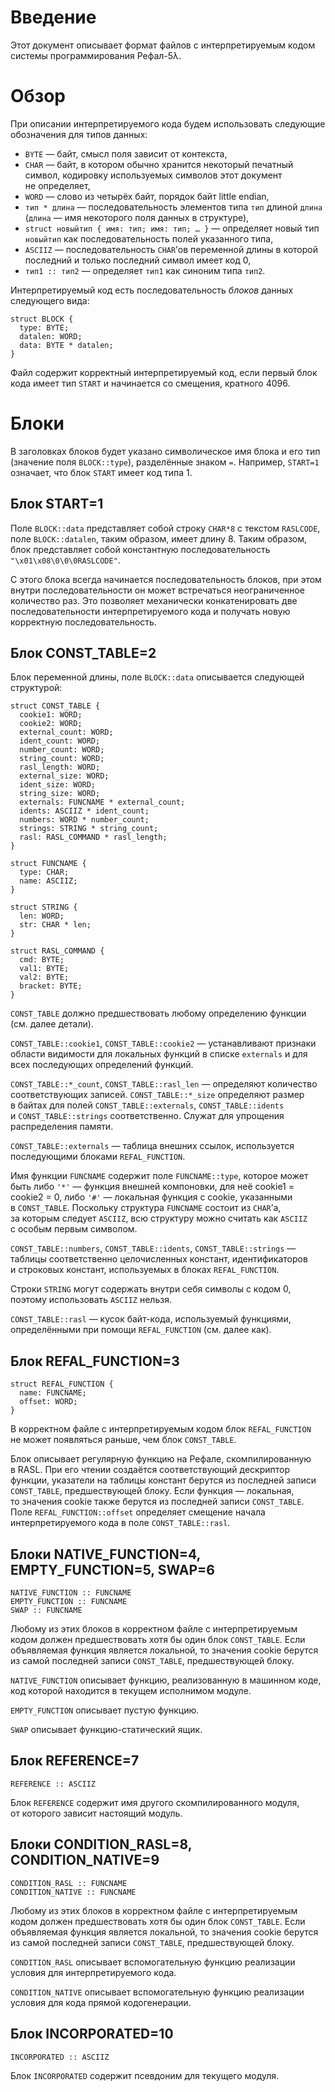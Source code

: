 # Введение

Этот документ описывает формат файлов с интерпретируемым кодом системы
программирования Рефал-5λ.

# Обзор

При описании интерпретируемого кода будем использовать следующие обозначения
для типов данных:

* `BYTE` — байт, смысл поля зависит от контекста,
* `CHAR` — байт, в котором обычно хранится некоторый печатный символ, кодировку
  используемых символов этот документ не определяет,
* `WORD` — слово из четырёх байт, порядок байт little endian,
* `тип * длина` — последовательность элементов типа `тип` длиной `длина`
  (`длина` — имя некоторого поля данных в структуре),
* `struct новыйтип { имя: тип; имя: тип; … }` — определяет новый тип `новыйтип`
  как последовательность полей указанного типа,
* `ASCIIZ` — последовательность `CHAR`’ов переменной длины в которой последний
  и только последний символ имеет код 0,
* `тип1 :: тип2` — определяет `тип1` как синоним типа `тип2`.

Интерпретируемый код есть последовательность _блоков_ данных следующего вида:

    struct BLOCK {
      type: BYTE;
      datalen: WORD;
      data: BYTE * datalen;
    }

Файл содержит корректный интерпретируемый код, если первый блок кода имеет тип
`START` и начинается со смещения, кратного 4096.

# Блоки
В заголовках блоков будет указано символическое имя блока и его тип (значение
поля `BLOCK::type`), разделённые знаком `=`. Например, `START=1` означает, что
блок `START` имеет код типа 1.

## Блок START=1

Поле `BLOCK::data` представляет собой строку `CHAR*8` с текстом `RASLCODE`,
поле `BLOCK::datalen`, таким образом, имеет длину 8. Таким образом, блок
представляет собой константную последовательность `"\x01\x08\0\0\0RASLCODE"`.

С этого блока всегда начинается последовательность блоков, при этом внутри
последовательности он может встречаться неограниченное количество раз. Это
позволяет механически конкатенировать две последовательности интерпретируемого
кода и получать новую корректную последовательность.

## Блок CONST_TABLE=2

Блок переменной длины, поле `BLOCK::data` описывается следующей структурой:

    struct CONST_TABLE {
      cookie1: WORD;
      cookie2: WORD;
      external_count: WORD;
      ident_count: WORD;
      number_count: WORD;
      string_count: WORD;
      rasl_length: WORD;
      external_size: WORD;
      ident_size: WORD;
      string_size: WORD;
      externals: FUNCNAME * external_count;
      idents: ASCIIZ * ident_count;
      numbers: WORD * number_count;
      strings: STRING * string_count;
      rasl: RASL_COMMAND * rasl_length;
    }

    struct FUNCNAME {
      type: CHAR;
      name: ASCIIZ;
    }

    struct STRING {
      len: WORD;
      str: CHAR * len;
    }

    struct RASL_COMMAND {
      cmd: BYTE;
      val1: BYTE;
      val2: BYTE;
      bracket: BYTE;
    }

`CONST_TABLE` должно предшествовать любому определению функции (см. далее
детали).

`CONST_TABLE::cookie1`, `CONST_TABLE::cookie2` — устанавливают признаки области
видимости для локальных функций в списке `externals` и для всех последующих
определений функций.

`CONST_TABLE::*_count`, `CONST_TABLE::rasl_len` — определяют количество
соответствующих записей. `CONST_TABLE::*_size` определяют размер в байтах для
полей `CONST_TABLE::externals`, `CONST_TABLE::idents` и `CONST_TABLE::strings`
соответственно. Служат для упрощения распределения памяти.

`CONST_TABLE::externals` — таблица внешних ссылок, используется последующими
блоками `REFAL_FUNCTION`.

Имя функции `FUNCNAME` содержит поле `FUNCNAME::type`, которое может быть либо
`'*'` — функция внешней компоновки, для неё cookie1 = cookie2 = 0, либо `'#'` —
локальная функция с cookie, указанными в `CONST_TABLE`. Поскольку структура
`FUNCNAME` состоит из `CHAR`’а, за которым следует `ASCIIZ`, всю структуру
можно считать как `ASCIIZ` с особым первым символом.

`CONST_TABLE::numbers`, `CONST_TABLE::idents`, `CONST_TABLE::strings` — таблицы
соответственно целочисленных констант, идентификаторов и строковых констант,
используемых в блоках `REFAL_FUNCTION`.

Строки `STRING` могут содержать внутри себя символы с кодом 0, поэтому
использовать `ASCIIZ` нельзя.

`CONST_TABLE::rasl` — кусок байт-кода, используемый функциями, определёнными
при помощи `REFAL_FUNCTION` (см. далее как).

## Блок REFAL_FUNCTION=3

    struct REFAL_FUNCTION {
      name: FUNCNAME;
      offset: WORD;
    }

В корректном файле с интерпретируемым кодом блок `REFAL_FUNCTION` не может
появляться раньше, чем блок `CONST_TABLE`.

Блок описывает регулярную функцию на Рефале, скомпилированную в RASL. При его
чтении создаётся соответствующий дескриптор функции, указатели на таблицы
констант берутся из последней записи `CONST_TABLE`, предшествующей блоку.
Если функция — локальная, то значения cookie также берутся из последней
записи `CONST_TABLE`. Поле `REFAL_FUNCTION::offset` определяет смещение
начала интерпретируемого кода в поле `CONST_TABLE::rasl`.

## Блоки NATIVE_FUNCTION=4, EMPTY_FUNCTION=5, SWAP=6

    NATIVE_FUNCTION :: FUNCNAME
    EMPTY_FUNCTION :: FUNCNAME
    SWAP :: FUNCNAME

Любому из этих блоков в корректном файле с интерпретируемым кодом должен
предшествовать хотя бы один блок `CONST_TABLE`. Если объявляемая функция
является локальной, то значения cookie берутся из самой последней записи
`CONST_TABLE`, предшествующей блоку.

`NATIVE_FUNCTION` описывает функцию, реализованную в машинном коде, код которой
находится в текущем исполнимом модуле.

`EMPTY_FUNCTION` описывает пустую функцию.

`SWAP` описывает функцию-статический ящик.

## Блок REFERENCE=7

    REFERENCE :: ASCIIZ

Блок `REFERENCE` содержит имя другого скомпилированного модуля, от которого
зависит настоящий модуль.

## Блоки CONDITION_RASL=8, CONDITION_NATIVE=9

    CONDITION_RASL :: FUNCNAME
    CONDITION_NATIVE :: FUNCNAME

Любому из этих блоков в корректном файле с интерпретируемым кодом должен
предшествовать хотя бы один блок `CONST_TABLE`. Если объявляемая функция
является локальной, то значения cookie берутся из самой последней записи
`CONST_TABLE`, предшествующей блоку.

`CONDITION_RASL` описывает вспомогательную функцию реализации условия
для интерпретируемого кода.

`CONDITION_NATIVE` описывает вспомогательную функцию реализации условия
для кода прямой кодогенерации.

## Блок INCORPORATED=10

    INCORPORATED :: ASCIIZ

Блок `INCORPORATED` содержит псевдоним для текущего модуля.
